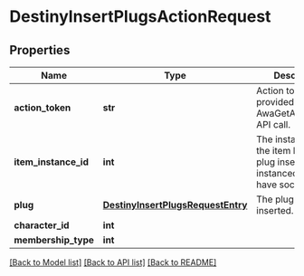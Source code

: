 # DestinyInsertPlugsActionRequest

## Properties
Name | Type | Description | Notes
------------ | ------------- | ------------- | -------------
**action_token** | **str** | Action token provided by the AwaGetActionToken API call. | [optional] 
**item_instance_id** | **int** | The instance ID of the item having a plug inserted. Only instanced items can have sockets. | [optional] 
**plug** | [**DestinyInsertPlugsRequestEntry**](DestinyInsertPlugsRequestEntry.md) | The plugs being inserted. | [optional] 
**character_id** | **int** |  | [optional] 
**membership_type** | **int** |  | [optional] 

[[Back to Model list]](../README.md#documentation-for-models) [[Back to API list]](../README.md#documentation-for-api-endpoints) [[Back to README]](../README.md)


